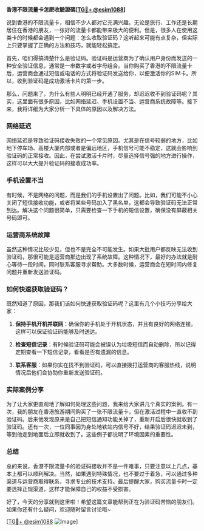 **香港不限流量卡怎麽收驗證碼[[TG💪+ @esim1088](https://t.me/s/esim1088)]**

说到香港的不限流量卡，相信不少人都对它充满兴趣。无论是旅行、工作还是长期居住在香港的朋友，一张好的流量卡都能带来极大的便利。但是，很多人在使用这类卡的时候都会遇到一个问题：怎么收取验证码？这听起来可能有点复杂，但实际上只要掌握了正确的方法和技巧，就能轻松搞定。

首先，咱们得搞清楚什么是验证码。验证码是运营商为了确认用户身份而发送的一种安全验证信息，通常是一串数字或者字母组合。当你购买了香港的不限流量卡后，运营商会通过短信或电话的方式将验证码发送给你，以便激活你的SIM卡。所以，收到验证码是成功激活卡片的第一步。

那么，问题来了，为什么有些人明明已经开通了服务，却迟迟收不到验证码呢？其实，这里面有很多原因，比如网络延迟、手机设置不当、运营商系统故障等。接下来，我将详细为大家分析一下具体的原因以及解决方法。

### 网络延迟

网络延迟是导致验证码接收失败的一个常见原因。尤其是在信号较弱的地方，比如地下停车场、高楼大厦内部或者是偏远地区，手机信号可能不稳定，这就会影响到验证码的正常接收。因此，在尝试激活卡片时，尽量选择信号强的地方进行操作，这样可以大大提升验证码的接收成功率。

### 手机设置不当

有时候，不是网络的问题，而是我们的手机设置出了问题。比如，我们可能不小心关闭了短信接收功能，或者将某些号码加入了黑名单，这都会导致验证码无法正常到达。解决这个问题很简单，只需要检查一下手机的短信设置，确保没有屏蔽相关号码即可。

### 运营商系统故障

虽然这种情况比较少见，但也不是完全不可能发生。如果大批用户都反映无法收到验证码，那很可能是运营商那边出现了系统故障。这种情况下，最好的办法就是耐心等待一段时间，同时联系客服寻求帮助。大多数时候，运营商会在短时间内修复问题并重新发送验证码。

### 如何快速获取验证码？

既然知道了原因，那我们该如何快速获取验证码呢？这里有几个小技巧分享给大家：

1. **保持手机开机并联网**：确保你的手机处于开机状态，并且有良好的网络连接。这样可以保证验证码能够及时送达。

2. **检查短信记录**：有时候验证码可能会被误认为垃圾短信而自动删除，所以记得定期查看一下短信记录，看看是否有遗漏的信息。

3. **联系客服**：如果你实在找不到验证码，可以直接拨打运营商的客服热线，说明情况后他们会协助你重新发送验证码。

### 实际案例分享

为了让大家更直观地了解如何处理这些问题，我来给大家讲几个真实的案例。有一次，我的朋友在香港旅游期间购买了一张不限流量卡，但在激活过程中一直收不到验证码。后来他发现原来是自己把短信通知功能关掉了，重新开启后很快就收到了验证码。还有一次，一位同事因为身处地铁站内信号不好，结果验证码迟迟未到，等到他走到地面后立即就收到了。这些例子都说明了环境因素的重要性。

### 总结

总的来说，香港不限流量卡的验证码接收并不是一件难事，只要注意以上几点，基本上都可以顺利解决。当然，如果遇到特殊情况，也不要过于着急，可以通过多种渠道与运营商取得联系，寻求专业的技术支持。最后提醒大家，购买流量卡时一定要选择正规渠道，这样才能保障自己的权益不受损害。

好了，今天的分享就到这里啦！希望这篇文章能帮到正在为验证码苦恼的朋友们。如果你还有什么疑问，欢迎随时留言讨论哦~

[[TG💪+ @esim1088](https://t.me/s/esim1088) ![Image](https://i.postimg.cc/4NQfJmqS/Snipaste-2025-05-13-00-14-12.png)]